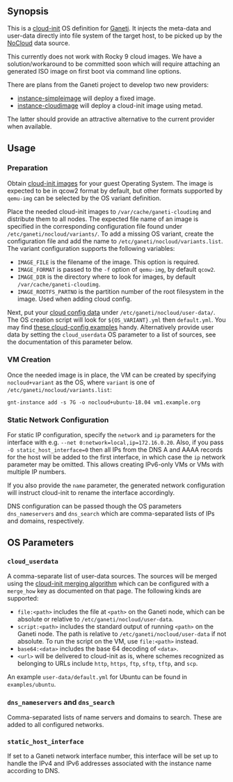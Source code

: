 ## Synopsis

This is a [cloud-init][] OS definition for [Ganeti][].  It injects the
meta-data and user-data directly into file system of the target host, to be
picked up by the [NoCloud][] data source.

This currently does not work with Rocky 9 cloud images.  We have a
solution/workaround to be committed soon which will require attaching an
generated ISO image on first boot via command line options.

There are plans from the Ganeti project to develop two new providers:

  * [instance-simpleimage][] will deploy a fixed image.
  * [instance-cloudimage][] will deploy a cloud-init image using metad.

The latter should provide an attractive alternative to the current provider
when available.

## Usage

### Preparation

Obtain [cloud-init images][openstack-obtain-images] for your guest Operating
System.  The image is expected to be in qcow2 format by default, but other
formats supported by `qemu-img` can be selected by the OS variant
definition.

Place the needed cloud-init images to `/var/cache/ganeti-cloudimg` and
distribute them to all nodes.  The expected file name of an image is
specified in the corresponding configuration file found under
`/etc/ganeti/nocloud/variants/`.  To add a missing OS variant, create the
configuration file and add the name to `/etc/ganeti/nocloud/variants.list`.
The variant configuration supports the following variables:

  - `IMAGE_FILE` is the filename of the image. This option is required.
  - `IMAGE_FORMAT` is passed to the `-f` option of `qemu-img`, by default
    `qcow2`.
  - `IMAGE_DIR` is the directory where to look for images, by default
    `/var/cache/ganeti-cloudimg`.
  - `IMAGE_ROOTFS_PARTNO` is the partition number of the root filesystem
     in the image. Used when adding cloud config.

Next, put your [cloud config data][cloud-config] under
`/etc/ganeti/nocloud/user-data/`.  The OS creation script will look for
`${OS_VARIANT}.yml` then `default.yml`. You may find [these cloud-config
examples][cloud-config-examples] handy.  Alternatively provide user data by
setting the `cloud_userdata` OS parameter to a list of sources, see the
documentation of this parameter below.

### VM Creation

Once the needed image is in place, the VM can be created by specifying
`nocloud+variant` as the OS, where `variant` is one of
`/etc/ganeti/nocloud/variants.list`:

    gnt-instance add -s 7G -o nocloud+ubuntu-18.04 vm1.example.org

### Static Network Configuration

For static IP configuration, specify the `network` and `ip` parameters for
the interface with e.g. `--net 0:network=local,ip=172.16.0.20`.  Also, if
you pass `-O static_host_interface=0` then all IPs from the DNS A and AAAA
records for the host will be added to the first interface, in which case the
`ip` network parameter may be omitted.  This allows creating IPv6-only VMs
or VMs with multiple IP numbers.

If you also provide the `name` parameter, the generated network
configuration will instruct cloud-init to rename the interface accordingly.

DNS configuration can be passed though the OS parameters `dns_nameservers`
and `dns_search` which are comma-separated lists of IPs and domains,
respectively.

## OS Parameters

### `cloud_userdata`

A comma-separate list of user-data sources.  The sources will be merged
using the [cloud-init merging algorithm][cloud-init-merge] which can be
configured with a `merge_how` key as documented on that page. The following
kinds are supported:

  - `file:<path>` includes the file at `<path>` on the Ganeti node, which
    can be absolute or relative to `/etc/ganeti/nocloud/user-data`.
  - `script:<path>` includes the standard output of running `<path>` on the
    Ganeti node. The path is relative to `/etc/ganeti/nocloud/user-data` if
    not absolute. To run the script on the VM, use `file:<path>` instead.
  - `base64:<data>` includes the base 64 decoding of `<data>`.
  - `<url>` will be delivered to cloud-init as is, where schemes recognized
    as belonging to URLs include `http`, `https`, `ftp`, `sftp`, `tftp`, and
    `scp`.

An example `user-data/default.yml` for Ubuntu can be found in
`examples/ubuntu`.

### `dns_nameservers` and `dns_search`

Comma-separated lists of name servers and domains to search. These are added
to all configured networks.

### `static_host_interface`

If set to a Ganeti network interface number, this interface will be set up
to handle the IPv4 and IPv6 addresses associated with the instance name
according to DNS.


[Ganeti]: http://www.ganeti.org/
[cloud-init]: https://cloudinit.readthedocs.io/en/latest/
[NoCloud]: https://cloudinit.readthedocs.io/en/latest/topics/datasources/nocloud.html
[cloud-config]: https://cloudinit.readthedocs.io/en/latest/topics/format.html#cloud-config-data
[cloud-config-examples]: https://cloudinit.readthedocs.io/en/latest/topics/examples.html#yaml-examples
[cloud-init-merge]: https://cloudinit.readthedocs.io/en/latest/topics/merging.html
[openstack-obtain-images]: https://docs.openstack.org/image-guide/obtain-images.html
[instance-simpleimage]: https://github.com/ganeti/instance-simpleimage
[instance-cloudimage]: https://github.com/ganeti/instance-cloudimage
